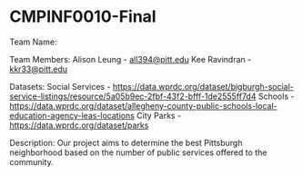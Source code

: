 # CMPINF0010-Final

Team Name:

Team Members: 
Alison Leung - all394@pitt.edu
Kee Ravindran - kkr33@pitt.edu

Datasets:
Social Services - https://data.wprdc.org/dataset/bigburgh-social-service-listings/resource/5a05b9ec-2fbf-43f2-bfff-1de2555ff7d4
Schools - https://data.wprdc.org/dataset/allegheny-county-public-schools-local-education-agency-leas-locations
City Parks - https://data.wprdc.org/dataset/parks


Description:
Our project aims to determine the best Pittsburgh neighborhood based on the number of public services offered to the community.

